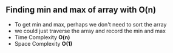 ## Finding min and max of array with O(n)
- To get min and max, perhaps we don't need to sort the array
- we could just traverse the array and record the min and max
- Time Complexity **O(n)**
- Space Complexity **O(1)**